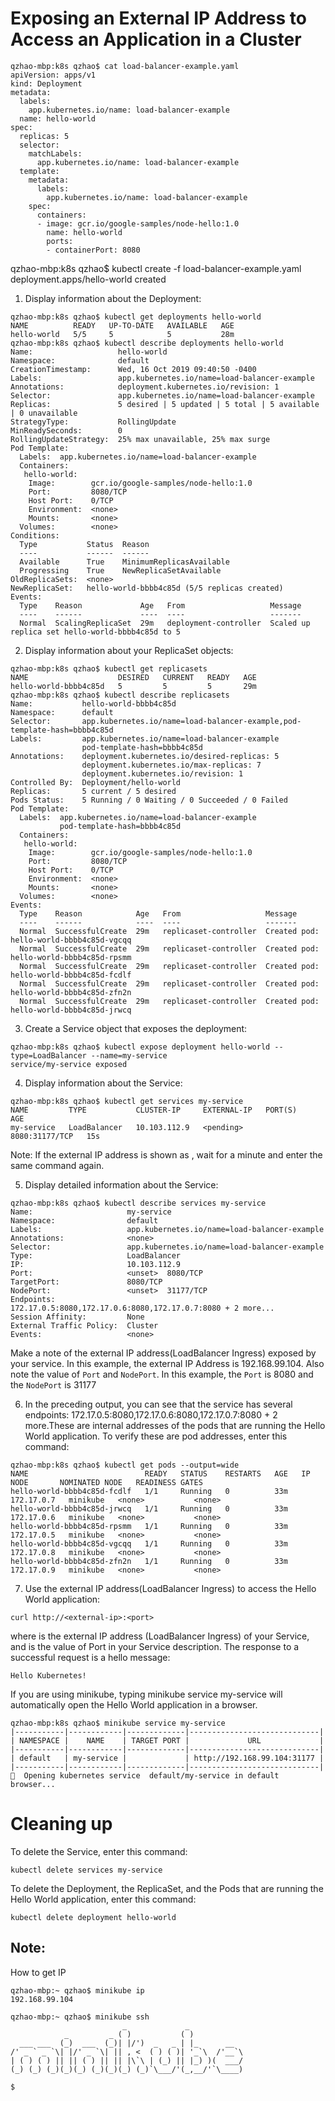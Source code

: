 # Exposing an External IP Address to Access an Application in a Cluster
```
qzhao-mbp:k8s qzhao$ cat load-balancer-example.yaml
apiVersion: apps/v1
kind: Deployment
metadata:
  labels:
    app.kubernetes.io/name: load-balancer-example
  name: hello-world
spec:
  replicas: 5
  selector:
    matchLabels:
      app.kubernetes.io/name: load-balancer-example
  template:
    metadata:
      labels:
        app.kubernetes.io/name: load-balancer-example
    spec:
      containers:
      - image: gcr.io/google-samples/node-hello:1.0
        name: hello-world
        ports:
        - containerPort: 8080
```
qzhao-mbp:k8s qzhao$ kubectl create -f load-balancer-example.yaml
deployment.apps/hello-world created

1. Display information about the Deployment:
```
qzhao-mbp:k8s qzhao$ kubectl get deployments hello-world
NAME          READY   UP-TO-DATE   AVAILABLE   AGE
hello-world   5/5     5            5           28m
qzhao-mbp:k8s qzhao$ kubectl describe deployments hello-world
Name:                   hello-world
Namespace:              default
CreationTimestamp:      Wed, 16 Oct 2019 09:40:50 -0400
Labels:                 app.kubernetes.io/name=load-balancer-example
Annotations:            deployment.kubernetes.io/revision: 1
Selector:               app.kubernetes.io/name=load-balancer-example
Replicas:               5 desired | 5 updated | 5 total | 5 available | 0 unavailable
StrategyType:           RollingUpdate
MinReadySeconds:        0
RollingUpdateStrategy:  25% max unavailable, 25% max surge
Pod Template:
  Labels:  app.kubernetes.io/name=load-balancer-example
  Containers:
   hello-world:
    Image:        gcr.io/google-samples/node-hello:1.0
    Port:         8080/TCP
    Host Port:    0/TCP
    Environment:  <none>
    Mounts:       <none>
  Volumes:        <none>
Conditions:
  Type           Status  Reason
  ----           ------  ------
  Available      True    MinimumReplicasAvailable
  Progressing    True    NewReplicaSetAvailable
OldReplicaSets:  <none>
NewReplicaSet:   hello-world-bbbb4c85d (5/5 replicas created)
Events:
  Type    Reason             Age   From                   Message
  ----    ------             ----  ----                   -------
  Normal  ScalingReplicaSet  29m   deployment-controller  Scaled up replica set hello-world-bbbb4c85d to 5
```
2. Display information about your ReplicaSet objects:
```
qzhao-mbp:k8s qzhao$ kubectl get replicasets
NAME                    DESIRED   CURRENT   READY   AGE
hello-world-bbbb4c85d   5         5         5       29m
qzhao-mbp:k8s qzhao$ kubectl describe replicasets
Name:           hello-world-bbbb4c85d
Namespace:      default
Selector:       app.kubernetes.io/name=load-balancer-example,pod-template-hash=bbbb4c85d
Labels:         app.kubernetes.io/name=load-balancer-example
                pod-template-hash=bbbb4c85d
Annotations:    deployment.kubernetes.io/desired-replicas: 5
                deployment.kubernetes.io/max-replicas: 7
                deployment.kubernetes.io/revision: 1
Controlled By:  Deployment/hello-world
Replicas:       5 current / 5 desired
Pods Status:    5 Running / 0 Waiting / 0 Succeeded / 0 Failed
Pod Template:
  Labels:  app.kubernetes.io/name=load-balancer-example
           pod-template-hash=bbbb4c85d
  Containers:
   hello-world:
    Image:        gcr.io/google-samples/node-hello:1.0
    Port:         8080/TCP
    Host Port:    0/TCP
    Environment:  <none>
    Mounts:       <none>
  Volumes:        <none>
Events:
  Type    Reason            Age   From                   Message
  ----    ------            ----  ----                   -------
  Normal  SuccessfulCreate  29m   replicaset-controller  Created pod: hello-world-bbbb4c85d-vgcqq
  Normal  SuccessfulCreate  29m   replicaset-controller  Created pod: hello-world-bbbb4c85d-rpsmm
  Normal  SuccessfulCreate  29m   replicaset-controller  Created pod: hello-world-bbbb4c85d-fcdlf
  Normal  SuccessfulCreate  29m   replicaset-controller  Created pod: hello-world-bbbb4c85d-zfn2n
  Normal  SuccessfulCreate  29m   replicaset-controller  Created pod: hello-world-bbbb4c85d-jrwcq
```
3. Create a Service object that exposes the deployment:
```
qzhao-mbp:k8s qzhao$ kubectl expose deployment hello-world --type=LoadBalancer --name=my-service
service/my-service exposed
```
4. Display information about the Service:
```
qzhao-mbp:k8s qzhao$ kubectl get services my-service
NAME         TYPE           CLUSTER-IP     EXTERNAL-IP   PORT(S)          AGE
my-service   LoadBalancer   10.103.112.9   <pending>     8080:31177/TCP   15s
```

Note: If the external IP address is shown as <pending>, wait for a minute and enter the same command again.

5. Display detailed information about the Service:
```
qzhao-mbp:k8s qzhao$ kubectl describe services my-service
Name:                     my-service
Namespace:                default
Labels:                   app.kubernetes.io/name=load-balancer-example
Annotations:              <none>
Selector:                 app.kubernetes.io/name=load-balancer-example
Type:                     LoadBalancer
IP:                       10.103.112.9
Port:                     <unset>  8080/TCP
TargetPort:               8080/TCP
NodePort:                 <unset>  31177/TCP
Endpoints:                172.17.0.5:8080,172.17.0.6:8080,172.17.0.7:8080 + 2 more...
Session Affinity:         None
External Traffic Policy:  Cluster
Events:                   <none>
```

Make a note of the external IP address(LoadBalancer Ingress) exposed by your service. In this example, the external IP Address
is 192.168.99.104. Also note the value of ```Port``` and ```NodePort```. In this example, the ```Port``` is 8080 and the ```NodePort``` is 31177

6. In the preceding output, you can see that the service has several endpoints:
172.17.0.5:8080,172.17.0.6:8080,172.17.0.7:8080 + 2 more.These are internal addresses of the pods that are running the Hello World application. 
To verify these are pod addresses, enter
this command:
```
qzhao-mbp:k8s qzhao$ kubectl get pods --output=wide
NAME                          READY   STATUS    RESTARTS   AGE   IP           NODE       NOMINATED NODE   READINESS GATES
hello-world-bbbb4c85d-fcdlf   1/1     Running   0          33m   172.17.0.7   minikube   <none>           <none>
hello-world-bbbb4c85d-jrwcq   1/1     Running   0          33m   172.17.0.6   minikube   <none>           <none>
hello-world-bbbb4c85d-rpsmm   1/1     Running   0          33m   172.17.0.5   minikube   <none>           <none>
hello-world-bbbb4c85d-vgcqq   1/1     Running   0          33m   172.17.0.8   minikube   <none>           <none>
hello-world-bbbb4c85d-zfn2n   1/1     Running   0          33m   172.17.0.9   minikube   <none>           <none>
```
7. Use the external IP address(LoadBalancer Ingress) to access the Hello World application:
```
curl http://<external-ip>:<port>
```
where <external-ip> is the external IP address (LoadBalancer Ingress) of your Service, and <port> is the value of Port in your Service description. 
The response to a successful request is a hello message:
```
Hello Kubernetes!
```

If you are using minikube, typing minikube service my-service will automatically open the Hello World application in a browser.
```
qzhao-mbp:k8s qzhao$ minikube service my-service
|-----------|------------|-------------|-----------------------------|
| NAMESPACE |    NAME    | TARGET PORT |             URL             |
|-----------|------------|-------------|-----------------------------|
| default   | my-service |             | http://192.168.99.104:31177 |
|-----------|------------|-------------|-----------------------------|
🎉  Opening kubernetes service  default/my-service in default browser...
```

# Cleaning up
To delete the Service, enter this command:
```
kubectl delete services my-service
```
To delete the Deployment, the ReplicaSet, and the Pods that are running the Hello World application, enter this command:
```
kubectl delete deployment hello-world
```


## Note:
How to get IP
```
qzhao-mbp:~ qzhao$ minikube ip
192.168.99.104
```
```
qzhao-mbp:~ qzhao$ minikube ssh
                         _             _
            _         _ ( )           ( )
  ___ ___  (_)  ___  (_)| |/')  _   _ | |_      __
/' _ ` _ `\| |/' _ `\| || , <  ( ) ( )| '_`\  /'__`\
| ( ) ( ) || || ( ) || || |\`\ | (_) || |_) )(  ___/
(_) (_) (_)(_)(_) (_)(_)(_) (_)`\___/'(_,__/'`\____)

$
```
